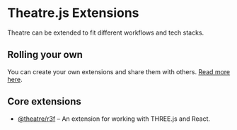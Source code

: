 # Theatre.js Extensions

Theatre can be extended to fit different workflows and tech stacks.

## Rolling your own

You can create your own extensions and share them with others. [Read more here](creating-your-own-extension/README.md).

## Core extensions

* [@theatre/r3f](r3f/README.md) – An extension for working with THREE.js and React.

